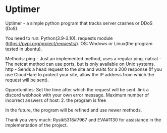 # Uptimer
Uptimer - a simple python program that tracks server crashes or DDoS (DoS).

You need to run:
Python(3.9-3.10).
requests module (https://pypi.org/project/requests/).
OS: Wndows or Linux(the program tested in ubuntu).

Methods:
ping - Just an implemented method, uses a regular ping.
natcat - The netcat method can use ports, but is only available on Unix systems.
http - Sends a head request to the site and waits for a 200 response (If you use CloudFlare to protect your site, allow the IP address from which the request will be sent).

Opportunities:
Set the time after which the request will be sent.
link a discord webhook with your own error message.
Maximum number of incorrect answers of host: 2.
the program is free

In the future, the program will be refined and use newer methods.

Thank you very much: Rysik5318#7967 and EVA#1130 for assistance in the implementation of the project.
